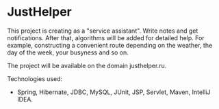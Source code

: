 # JustHelper

This project is creating as a "service assistant". 
Write notes and get notifications. 
After that, algorithms will be added for detailed help. For example, 
constructing a convenient route depending on the weather, the day of the week, your busyness and so on.

The project will be available on the domain justhelper.ru.


Technologies used:
- Spring, Hibernate, JDBC, MySQL, JUnit, JSP, Servlet, Maven, IntelliJ IDEA.
